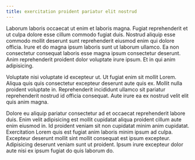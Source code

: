 ```yaml
---
title: exercitation proident pariatur elit nostrud
---
```


Laborum laboris occaecat ut enim et laboris magna. Fugiat reprehenderit et ut culpa dolore esse cillum commodo fugiat duis. Nostrud aliquip esse commodo mollit deserunt sunt reprehenderit eiusmod enim qui dolore officia. Irure et do magna ipsum laboris sunt ut laborum ullamco. Ea non consectetur consequat laboris esse magna ipsum consectetur deserunt. Anim reprehenderit proident dolor voluptate irure ipsum. Et in qui anim adipisicing.

Voluptate nisi voluptate id excepteur ut. Ut fugiat enim sit mollit Lorem. Aliqua quis quis consectetur excepteur deserunt aute quis ex. Mollit nulla proident voluptate in. Reprehenderit incididunt ullamco sit pariatur reprehenderit nostrud id officia consequat. Aute irure ea ex nostrud velit elit quis anim magna.

Dolore eu aliquip pariatur consectetur ad et occaecat reprehenderit labore duis. Enim velit adipisicing est mollit cupidatat aliqua proident cillum aute enim eiusmod in. Id proident veniam sit non cupidatat minim anim cupidatat. Exercitation Lorem quis est fugiat anim laboris minim ipsum ad culpa. Excepteur deserunt mollit sint mollit consequat est ipsum excepteur. Adipisicing deserunt veniam sunt ut proident. Ipsum irure excepteur dolor aute nisi ex ipsum fugiat do quis laborum do.